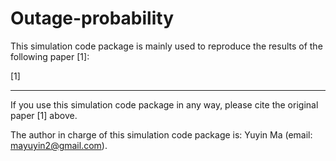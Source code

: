 # Outage-probability
This simulation code package is mainly used to reproduce the results of the following paper [1]: 
 
[1]  

***************************************************************************************************************************** 
If you use this simulation code package in any way, please cite the original paper [1] above.  
  
The author in charge of this simulation code package is: Yuyin Ma (email: mayuyin2@gmail.com). 
 
